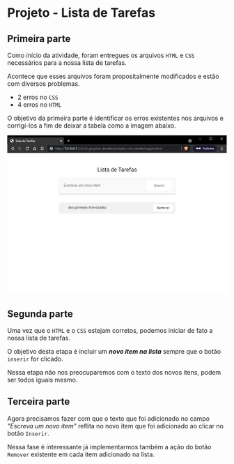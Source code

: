 # Projeto - Lista de Tarefas

## Primeira parte
Como início da atividade, foram entregues os arquivos `HTML` e `CSS` necessários para a nossa lista de tarefas.

Acontece que esses arquivos foram propositalmente modificados e estão com diversos problemas.

- 2 erros no `CSS`
- 4 erros no `HTML`

O objetivo da primeira parte é identificar os erros existentes nos arquivos e corrigí-los a fim de deixar a tabela como a imagem abaixo.

![imagem](imagens/modelo.jpg)

## Segunda parte
Uma vez que o `HTML` e o `CSS` estejam corretos, podemos iniciar de fato a nossa lista de tarefas.

O objetivo desta etapa é incluir um ***novo item na lista*** sempre que o botão `inserir` for clicado.

Nessa etapa não nos preocuparemos com o texto dos novos itens, podem ser todos iguais mesmo.

## Terceira parte
Agora precisamos fazer com que o texto que foi adicionado no campo *"Escreva um novo item"* reflita no novo item que foi adicionado ao clicar no botão `Inserir`.

Nessa fase é interessante já implementarmos também a ação do botão `Remover` existente em cada item adicionado na lista.
